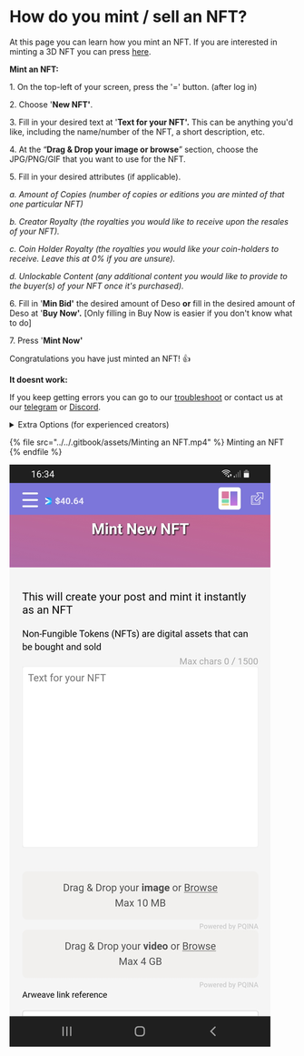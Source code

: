 # How do you mint / sell an NFT?

At this page you can learn how you mint an NFT. If you are interested in minting a 3D NFT you can press [here](../../3d-vr/how-do-you-mint-sell-a-3d-nft-advanced.md).&#x20;



**Mint an NFT:**

1\. On the top-left of your screen, press the '=' button. (after log in) &#x20;

2\. Choose '**New NFT'**.

3\. Fill in your desired text at '**Text for your NFT'.** This can be anything you'd like, including the name/number of the NFT, a short description, etc.

4\. At the “**Drag & Drop your image or browse**” section, choose the JPG/PNG/GIF that you want to use for the NFT.

5\. Fill in your desired attributes (if applicable).&#x20;

_a. Amount of Copies (number of copies or editions you are minted of that one particular NFT)_      &#x20;

_b. Creator Royalty (the royalties you would like to receive upon the resales of your NFT)._        &#x20;

_c. Coin Holder Royalty (the royalties you would like your coin-holders to receive. Leave this at 0% if you are unsure)._   &#x20;

_d. Unlockable Content (any additional content you would like to provide to the buyer(s) of your NFT once it's purchased)._&#x20;

6\. Fill in '**Min Bid'**  the desired amount of Deso **or** fill in the desired amount of Deso at '**Buy Now'.** \[Only filling in Buy Now is easier if you don't know what to do]           &#x20;

7\. Press '**Mint Now'**

Congratulations you have just minted an NFT! :thumbsup:



**It doesnt work:**

If you keep getting errors you can go to our [troubleshoot](troubleshoot.md) or contact us at our [telegram](https://t.me/+qdNeX8CYB\_swZTQx) or [Discord](https://discord.gg/jQ34WMMZce).&#x20;

<details>

<summary>Extra Options (for experienced creators)</summary>

#### \[Extra 1: for experienced creators] Unlockable Content

To add unlockable content to your NFT, you can use the following steps:

1\.     Click '**Mint on NFT'**

2\.     Check **'Unlockable Content'**

3\.     Mint the NFT and put it on sale

The moment someone has put in a bid and you want to accept it you can add in the unlockable content.



**\[Extra 2: for experienced creators] Add extra / collection data**

To know more about this feature; go directly to [Traits by Extradata](broken-reference).&#x20;

</details>

{% file src="../../.gitbook/assets/Minting an NFT.mp4" %}
Minting an NFT
{% endfile %}

![](../../.gitbook/assets/Mint.jpg)
